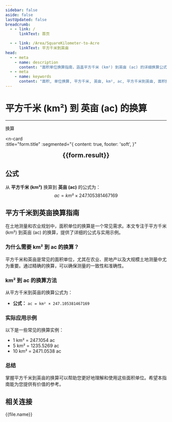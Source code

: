 ```yaml
---
sidebar: false
aside: false
lastUpdated: false
breadcrumb:
  - - link: /
      linkText: 首页

  - - link: /Area/SquareKilometer-to-Acre
      linkText: 平方千米到英亩
head:
  - - meta
    - name: description
      content: "面积单位换算指南，涵盖平方千米 (km²) 到英亩 (ac) 的详细换算公式与说明。"
  - - meta
    - name: keywords
      content: "面积, 单位换算, 平方千米, 英亩, km², ac, 平方千米到英亩, 面积换算指南, 平方米转平方千米, 公顷 平方千米, 平方千米和平方米的换算, 一平方公里, 平方米和平方公里换算, 平方米单位, 平方米和平方公里, 平方公里符号, 平方米和平方千米换算, 平方千米符号, 平方米换算平方公里, 平方公里和平方米, 平方千米和平方公里, 公顷换算平方米, 一平方千米等于多少平方米, 平方千米和平方米, 一公顷是多少平方米, 一平方公里等于多少平方米, 平方公里和平方千米, 平方公里, 平方米和平方千米"
---
```

# 平方千米 (km²) 到 英亩 (ac) 的换算
---
<script setup>
import { onMounted, reactive, inject, ref } from 'vue'
import { NButton, NForm, NFormItem, NInput, NInputNumber, NSelect, NCard, useMessage,NGrid ,NGi } from 'naive-ui'
import { defineClientComponent } from 'vitepress'
import { Area } from '../../files';
const seoKey = [
  '平方米转平方千米',
  '公顷 平方千米',
  '平方千米和平方米的换算',
  '一平方公里',
  '平方米和平方公里换算',
  '平方米单位',
  '平方米和平方公里',
  '平方公里符号',
  '平方米和平方千米换算',
  '平方千米符号',
  '平方米换算平方公里',
  '平方公里和平方米',
  '平方千米和平方公里',
  '公顷换算平方米',
  '一平方千米等于多少平方米',
  '平方千米和平方米',
  '一公顷是多少平方米',
  '一平方公里等于多少平方米',
  '平方公里和平方千米',
  '平方公里',
  '平方米和平方千米'
]
const convert = inject('convert')

const form = reactive({
  number: null,
  result: '',
  title: '平方千米 (km²) 到 英亩 (ac) 的换算',

})

const convertHandler = () => {
  if (form.number !== null && !isNaN(form.number)) {
    const convertedValue = parseFloat(form.number) * 247.105381467169
    form.result = `${form.number}km² = ${convertedValue.toFixed(4)}ac`
  } else {
    form.result = '请输入有效的数值。'
  }
}
</script>

<n-form size="large" :model="form">
  <n-form-item label="平方千米 (km²)">
    <n-input-number v-model:value="form.number" placeholder="输入平方千米" style="width: 100%" />
  </n-form-item>
  <n-form-item>
    <n-button type="info" @click="convertHandler" block>换算</n-button>
  </n-form-item>
</n-form>

<n-card  
  :title="form.title"
  :segmented="{
    content: true,
    footer: 'soft',
  }"
>
  <div  style="text-align:center;font-size:20px;">
    <strong>{{form.result}}</strong>
  </div>
    <template #footer>
    <div>
      <span v-for="item of seoKey">{{item}}，</span>
    </div>
  </template>
</n-card>

## 公式

从 **平方千米 (km²)** 换算到 **英亩 (ac)** 的公式为：
$$ ac = km² \times 247.105381467169 $$

## 平方千米到英亩换算指南

在土地测量和农业规划中，面积单位的换算是一个常见需求。本文专注于平方千米 (km²) 到英亩 (ac) 的换算，提供了详细的公式与实用示例。

### 为什么需要 km² 到 ac 的换算？

平方千米和英亩是常见的面积单位，尤其在农业、房地产以及大规模土地测量中尤为重要。通过精确的换算，可以确保测量的一致性和准确性。

### km² 到 ac 的换算方法

从平方千米到英亩的换算公式为：

- **公式：** `ac = km² × 247.105381467169`

### 实际应用示例

以下是一些常见的换算实例：

- 1 km² = 247.1054 ac
- 5 km² = 1235.5269 ac
- 10 km² = 2471.0538 ac

### 总结

掌握平方千米到英亩的换算可以帮助您更好地理解和使用这些面积单位。希望本指南能为您提供有价值的参考。

## 相关连接
<n-grid x-gap="12" :cols="2">
  <n-gi v-for="(file, index) in Area" :key="index">
    <n-button
      text
      tag="a"
      :href="file.path"
      type="info"
    >
      {{file.name}}
    </n-button>
  </n-gi>
</n-grid>